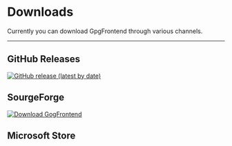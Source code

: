 # Downloads

Currently you can download GpgFrontend through various channels.

---

## GitHub Releases

[![GitHub release (latest by date)](https://img.shields.io/github/downloads/saturneric/GpgFrontend/latest/total?style=for-the-badge)](https://github.com/saturneric/GpgFrontend/releases/latest)

## SourgeForge

[![Download GogFrontend](https://a.fsdn.com/con/app/sf-download-button)](https://sourceforge.net/projects/gogfrontend/files/latest/download)

## Microsoft Store

<ms-store-badge productid="9NH716MQK2B5" size="small"></ms-store-badge>